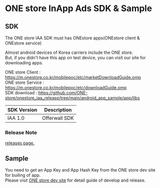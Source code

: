 # ONE store InApp Ads SDK & Sample


## SDK

The ONE store IAA SDK must has ONEstore apps(ONEstore client & ONEstore service)

Almost android devices of Korea carriers include the ONE store. <br>
But, if you didn't have this app on test device, you can visit our site for downloading apps.

ONE store Client : https://m.onestore.co.kr/mobilepoc/etc/marketDownloadGuide.omp <br>
ONE store Service : https://m.onestore.co.kr/mobilepoc/etc/downloadGuide.omp <br>
SDK download : https://github.com/ONE-store/onestore_iaa_release/tree/main/android_app_sample/app/libs

|SDK Version|Description|
|-----|-----|
|IAA 1.0| Offerwall SDK |

### Release Note
[releases page.](https://github.com/ONE-store/onestore_iaa_release/releases)

## Sample

You need to get an App Key and App Hash Key from the ONE store dev site for builing of app. <br>
Please visit [ONE store dev site](https://dev.onestore.co.kr) for detail guide of develop and release.



